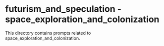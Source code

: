 # futurism_and_speculation - space_exploration_and_colonization

This directory contains prompts related to space_exploration_and_colonization.